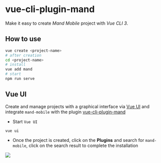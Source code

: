 # vue-cli-plugin-mand
Make it easy to create *Mand Mobile* project with *Vue CLI 3*.

## How to use
```bash
vue create <project-name>
# after creation
cd <project-name>
# install
vue add mand
# start
npm run serve
```

## Vue UI

Create and manage projects with a graphical interface via [Vue UI](https://cli.vuejs.org/guide/creating-a-project.html#using-the-gui) and integrate `mand-mobile` with the plugin [vue-cli-plugin-mand](https://www.npmjs.com/package/vue-cli-plugin-mand)

* Start `Vue UI`

```shell
vue ui
```

* Once the project is created, click on the **Plugins** and search for `mand-mobile`, click on the search result to complete the installation

<img src="https://pt-starimg.didistatic.com/static/starimg/img/3zEzXVU28N1565160574175.png"/>
